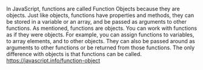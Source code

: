 In JavaScript, functions are called Function Objects because they are objects. Just like objects,
functions have properties and methods, they can be stored in a variable or an array, and be passed as arguments to other functions.
As mentioned, functions are objects. You can work with functions as if they were objects.
For example, you can assign functions to variables, to array elements, and to other objects.
They can also be passed around as arguments to other functions or be returned from those functions.
The only difference with objects is that functions can be called.
https://javascript.info/function-object
